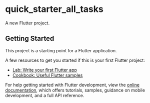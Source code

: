 # quick_starter_all_tasks

A new Flutter project.

## Getting Started

This project is a starting point for a Flutter application.

A few resources to get you started if this is your first Flutter project:

- [Lab: Write your first Flutter app](https://docs.flutter.dev/get-started/codelab)
- [Cookbook: Useful Flutter samples](https://docs.flutter.dev/cookbook)

For help getting started with Flutter development, view the
[online documentation](https://docs.flutter.dev/), which offers tutorials,
samples, guidance on mobile development, and a full API reference.


<p>
  <img=src"![Screenshot_20240322_213623-portrait](https://github.com/Krupaparmar30/quick_starter_all_tasks/assets/149374671/a6fc2389-ecb5-44e2-bf8b-3065896319f8)"width=22% heigth=35%>
</p>
